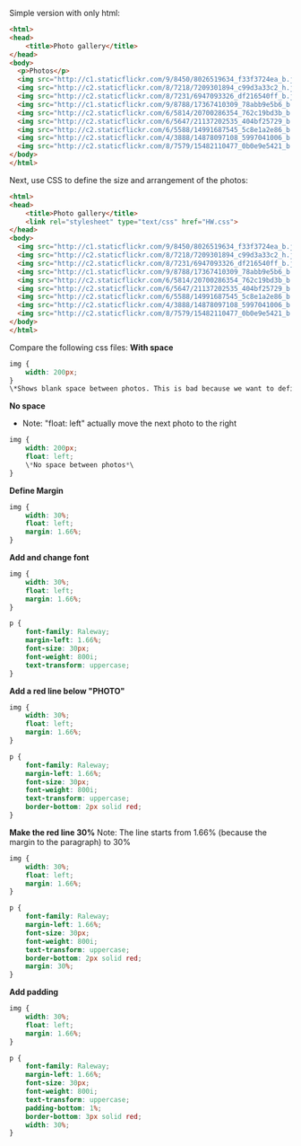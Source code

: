 
Simple version with only html:
```html
<html>
<head>
	<title>Photo gallery</title>
</head>
<body>
  <p>Photos</p>
  <img src="http://c1.staticflickr.com/9/8450/8026519634_f33f3724ea_b.jpg">
  <img src="http://c2.staticflickr.com/8/7218/7209301894_c99d3a33c2_h.jpg">
  <img src="http://c2.staticflickr.com/8/7231/6947093326_df216540ff_b.jpg">
  <img src="http://c1.staticflickr.com/9/8788/17367410309_78abb9e5b6_b.jpg">
  <img src="http://c2.staticflickr.com/6/5814/20700286354_762c19bd3b_b.jpg">
  <img src="http://c2.staticflickr.com/6/5647/21137202535_404bf25729_b.jpg">
  <img src="http://c2.staticflickr.com/6/5588/14991687545_5c8e1a2e86_b.jpg">
  <img src="http://c2.staticflickr.com/4/3888/14878097108_5997041006_b.jpg">
  <img src="http://c2.staticflickr.com/8/7579/15482110477_0b0e9e5421_b.jpg">
</body>
</html>
```

Next, use CSS to define the size and arrangement of the photos:

```html
<html>
<head>
	<title>Photo gallery</title>
	<link rel="stylesheet" type="text/css" href="HW.css">
</head>
<body>
  <img src="http://c1.staticflickr.com/9/8450/8026519634_f33f3724ea_b.jpg">
  <img src="http://c2.staticflickr.com/8/7218/7209301894_c99d3a33c2_h.jpg">
  <img src="http://c2.staticflickr.com/8/7231/6947093326_df216540ff_b.jpg">
  <img src="http://c1.staticflickr.com/9/8788/17367410309_78abb9e5b6_b.jpg">
  <img src="http://c2.staticflickr.com/6/5814/20700286354_762c19bd3b_b.jpg">
  <img src="http://c2.staticflickr.com/6/5647/21137202535_404bf25729_b.jpg">
  <img src="http://c2.staticflickr.com/6/5588/14991687545_5c8e1a2e86_b.jpg">
  <img src="http://c2.staticflickr.com/4/3888/14878097108_5997041006_b.jpg">
  <img src="http://c2.staticflickr.com/8/7579/15482110477_0b0e9e5421_b.jpg">
</body>
</html>
```
Compare the following css files: 
**With space**
```css
img {
	width: 200px;
}
\*Shows blank space between photos. This is bad because we want to define the width of the margin ourselves.*\
```
**No space**
* Note: "float: left" actually move the next photo to the right 
```css
img {
	width: 200px;
	float: left;
	\*No space between photos*\
}
```
**Define Margin**
```css
img {
	width: 30%;
	float: left;
	margin: 1.66%;
}
```
**Add and change font**
```css
img {
	width: 30%;
	float: left;
	margin: 1.66%;
}

p {
	font-family: Raleway;
	margin-left: 1.66%;
	font-size: 30px;
	font-weight: 800i;
	text-transform: uppercase;
}
```
**Add a red line below "PHOTO"**
```css
img {
	width: 30%;
	float: left;
	margin: 1.66%;
}

p {
	font-family: Raleway;
	margin-left: 1.66%;
	font-size: 30px;
	font-weight: 800i;
	text-transform: uppercase;
	border-bottom: 2px solid red;
}
```
**Make the red line 30%**
Note: The line starts from 1.66% (because the margin to the paragraph) to 30%
```css
img {
	width: 30%;
	float: left;
	margin: 1.66%;
}

p {
	font-family: Raleway;
	margin-left: 1.66%;
	font-size: 30px;
	font-weight: 800i;
	text-transform: uppercase;
	border-bottom: 2px solid red;
	margin: 30%;
}
```
**Add padding**
```css
img {
	width: 30%;
	float: left;
	margin: 1.66%;
}

p {
	font-family: Raleway;
	margin-left: 1.66%;
	font-size: 30px;
	font-weight: 800i;
	text-transform: uppercase;
	padding-bottom: 1%;
	border-bottom: 3px solid red;
	width: 30%;
}
```

